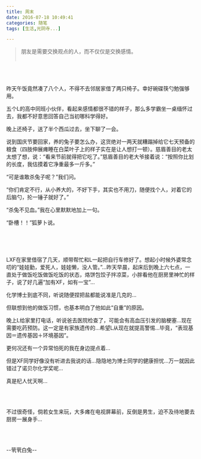 ```yaml
---
title: 周末
date: 2016-07-18 10:49:41
categories: 随笔
tags: [生活,光阴寺...]

---
```

> 朋友是需要交换观点的人，而不仅仅是交换感情。<br /><br />

<br /><br />

昨天午饭竟然凑了八个人，不得不去邻居家借了两只椅子。幸好碗碟筷勺勉强够用。

五个L的高中同班小伙伴，看起来感情都很不错的样子，那么多学霸坐一桌缅怀过去，我都不好意思回答自己当初哪科学得好。

晚上还椅子，送了半个西瓜过去，坐下聊了一会。

说到国庆节要回家，养的兔子要怎么办，这货绝对一两天就糟蹋掉给它七天预备的粮食（四肢伸展瘫睡在白菜叶子上的样子实在是让人想打一顿）。慈眉善目的老太太想了想，说：“看来节前就得把它吃了。”慈眉善目的老大爷接着说：“按照你比划的长度，我估摸着它净重最多一斤多。”

“可是谁敢杀兔子呢？”我们问。

“你们肯定不行，从小养大的，不好下手，其实也不用刀，随便找个人，对着它的后脑勺，抡一锤子就好了。”

“杀兔不见血。”我在心里默默地加上一句。

“卧槽！！”狐萝卜说。<br /><br />

<br /><br />

LXF在家里借宿了几天，顺带帮忙和L一起把自行车修好了。想起小时候外婆常念叨的“娃娃勤，爱死人，娃娃懒，没人管。”...昨天早晨，起床后到晚上六七点，一直处于做饭吃饭做饭吃饭的状态，烙饼包饺子拌凉菜，小胖看他在厨房里神忙的样子，说了好几遍“加有XF，如有一宝”...

化学博士到底不同，听说随便捏把盐都能说准是几克的...

但联想到他的做饭习惯，也基本明白了他如此“自重”的原因。

晚上L给家里打电话，听说爸去医院检查了，可能会有高血压引发的脑梗塞...现在需要吃药预防。这一定是有家族遗传的...希望L从现在就提高警惕...毕竟，“表现基因＝遗传基因＋环境基因”。

更何况还有一个异常怕死的我在身边提点着...

但是XF同学好像没有听进去我说的话...隐隐地为博士同学的健康担忧...万一就因此错过了诺贝尔化学奖呢...

真是杞人忧天啊...

<br /><br />

不过很奇怪，倘若女生来玩，大多瘫在电视屏幕前，反倒是男生，迫不及待地要去厨房一展身手...

<br /><br />

--茕茕白兔--